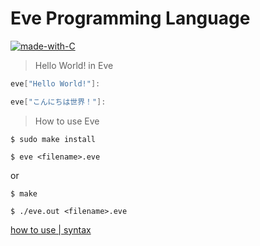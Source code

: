 # Eve Programming Language

[![made-with-C](https://img.shields.io/badge/Made%20with-C-1f425f.svg)](https://en.wikipedia.org/wiki/C_(programming_language))

> Hello World! in Eve
```go
eve["Hello World!"]:

eve["こんにちは世界！"]:

```

> How to use Eve

```
$ sudo make install
```

```
$ eve <filename>.eve
```

or

```
$ make
```

```
$ ./eve.out <filename>.eve
```

<a href="https://eveofficial.herokuapp.com/docs">how to use | syntax<a>
